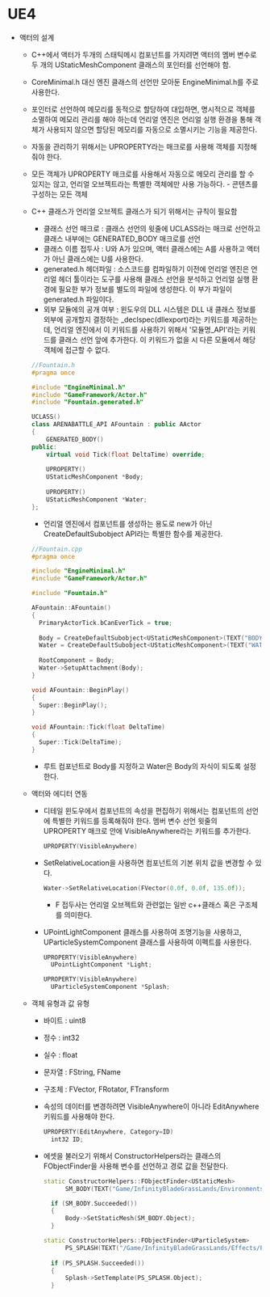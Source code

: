 # UE4

- 액터의 설계

  - C++에서 액터가 두개의 스태틱메시 컴포넌트를 가지려면 액터의 멤버 변수로 두 개의 UStaticMeshComponent 클래스의 포인터를 선언해야 함.

  - CoreMinimal.h 대신 엔진 클래스의 선언만 모아둔 EngineMinimal.h를 주로 사용한다.

  - 포인터로 선언하여 메모리를 동적으로 할당하여 대입하면, 명시적으로 객체를 소멸하여 메모리 관리를 해야 하는데 언리얼 엔진은 언리얼 실행 환경을 통해 객체가 사용되지 않으면 할당된 메모리를 자동으로 소멸시키는 기능을 제공한다.

  - 자동을 관리하기 위해서는 UPROPERTY라는 매크로를 사용해 객체를 지정해줘야 한다.

  - 모든 객체가 UPROPERTY 매크로를 사용해서 자동으로 메모리 관리를 할 수 있지는 않고, 언리얼 오브젝트라는 특별한 객체에만 사용 가능하다. - 콘텐츠를 구성하는 모든 객체

  - C++ 클래스가 언리얼 오브젝트 클래스가 되기 위해서는 규칙이 필요함

    - 클래스 선언 매크로 : 클래스 선언의 윗줄에 UCLASS라는 매크로 선언하고 클래스 내부에는 GENERATED_BODY 매크로를 선언
    - 클래스 이름 접두사 : U와 A가 있으며, 액터 클래스에는 A를 사용하고 액터가 아닌 클래스에는 U를 사용한다.
    - generated.h 헤더파일 : 소스코드를 컴파일하기 이전에 언리얼 엔진은 언리얼 헤더 툴이라는 도구를 사용해 클래스 선언을 분석하고 언리얼 실행 환경에 필요한 부가 정보를 별도의 파일에 생성한다. 이 부가 파일이 generated.h 파일이다.
    - 외부 모듈에의 공개 여부 : 윈도우의 DLL 시스템은 DLL 내 클래스 정보를 외부에 공개할지 결정하는 _declspec(dllexport)라는 키워드를 제공하는데, 언리얼 엔진에서 이 키워드를 사용하기 위해서 '모듈명\_API'라는 키워드를 클래스 선언 앞에 추가한다. 이 키워드가 없을 시 다른 모듈에서 해당 객체에 접근할 수 없다.

    ```C++
    //Fountain.h
    #pragma once

    #include "EngineMinimal.h"
    #include "GameFramework/Actor.h"
    #include "Fountain.generated.h"

    UCLASS()
    class ARENABATTLE_API AFountain : public AActor
    {
    	GENERATED_BODY()
    public:
    	virtual void Tick(float DeltaTime) override;
    	
    	UPROPERTY()
    	UStaticMeshComponent *Body;
    	
    	UPROPERTY()
    	UStaticMeshComponent *Water;
    };
    ```

    - 언리얼 엔진에서 컴포넌트를 생성하는 용도로 new가 아닌 CreateDefaultSubobject API라는 특별한 함수를 제공한다.

    ```c++
    //Fountain.cpp
    #pragma once

    #include "EngineMinimal.h"
    #include "GameFramework/Actor.h"

    #include "Fountain.h"

    AFountain::AFountain()
    {
      PrimaryActorTick.bCanEverTick = true;
      
      Body = CreateDefaultSubobject<UStaticMeshComponent>(TEXT("BODY"));
      Water = CreateDefaultSubobject<UStaticMeshComponent>(TEXT("WATER"));
      
      RootComponent = Body;
      Water->SetupAttachment(Body);
    }

    void AFountain::BeginPlay()
    {
      Super::BeginPlay();
    }

    void AFountain::Tick(float DeltaTime)
    {
      Super::Tick(DeltaTime);
    }
    ```

    - 루트 컴포넌트로 Body를 지정하고 Water은 Body의 자식이 되도록 설정한다.

  - 액터와 에디터 연동

    - 디테일 윈도우에서 컴포넌트의 속성을 편집하기 위해서는 컴포넌트의 선언에 특별한 키워드를 등록해줘야 한다. 멤버 변수 선언 윗줄의 UPROPERTY 매크로 안에 VisibleAnywhere라는 키워드를 추가한다.

      ```c++
      UPROPERTY(VisibleAnywhere)
      ```

    - SetRelativeLocation을 사용하면 컴포넌트의 기본 위치 값을 변경할 수 있다.

      ```c++
      Water->SetRelativeLocation(FVector(0.0f, 0.0f, 135.0f));
      ```

      - F 접두사는 언리얼 오브젝트와 관련없는 일반 c++클래스 혹은 구조체를 의미한다.

    - UPointLightComponent 클래스를 사용하여 조명기능을 사용하고, UParticleSystemComponent 클래스를 사용하여 이펙트를 사용한다.

      ```c++
      UPROPERTY(VisibleAnywhere)
      	UPointLightComponent *Light;

      UPROPERTY(VisibleAnywhere)
      	UParticleSystemComponent *Splash;
      ```

  - 객체 유형과 값 유형

    - 바이트 : uint8

    - 정수 : int32

    - 실수 : float

    - 문자열 : FString, FName

    - 구조체 : FVector, FRotator, FTransform

    - 속성의 데이터를 변경하려면 VisibleAnywhere이 아니라 EditAnywhere 키워드를 사용해야 한다.

      ```c++
      UPROPERTY(EditAnywhere, Category=ID)
        int32 ID;
      ```

    - 에셋을 불러오기 위해서 ConstructorHelpers라는 클래스의 FObjectFinder을 사용해 변수를 선언하고 경로 값을 전달한다.

      ```c++
      static ConstructorHelpers::FObjectFinder<UStaticMesh>
      		SM_BODY(TEXT("Game/InfinityBladeGrassLands/Environments/Plains/Env_Plains_Ruins/StaticMesh/SM_Plains_Castle_Fountain_01.SM_Plains_Castle_Fountain_01"));

      	if (SM_BODY.Succeeded())
      	{
      		Body->SetStaticMesh(SM_BODY.Object);
      	}

      static ConstructorHelpers::FObjectFinder<UParticleSystem>
      		PS_SPLASH(TEXT("/Game/InfinityBladeGrassLands/Effects/FX_Ambient/Water/P_Water_Fountain_Splash_Base_01.P_Water_Fountain_Splash_Base_01"));
      		
      	if (PS_SPLASH.Succeeded())
      	{
      		Splash->SetTemplate(PS_SPLASH.Object);
      	}
      ```

      ​
